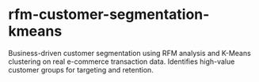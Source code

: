 # rfm-customer-segmentation-kmeans
Business-driven customer segmentation using RFM analysis and K-Means clustering on real e-commerce transaction data. Identifies high-value customer groups for targeting and retention.
